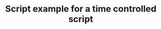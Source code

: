 ---
layout: article
title: Script example for a time controlled script
description: 
  - This board shows you a text depending on which time of the day it is 
lang: en
weight: 50
isDraft: false
ref: Script_Timer_Text
category:
  - Script
  - Scripting
image: Script_Timer_Text_EN.png
download: Script_Timer_Text_EN.pbmx
overview_description:
overview_benefits:
overview_data_sources:
---
